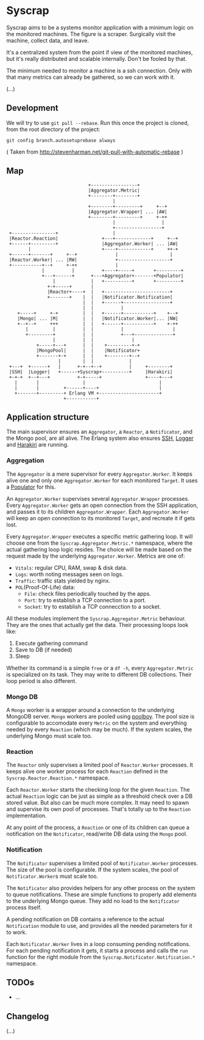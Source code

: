 # Syscrap

Syscrap aims to be a systems monitor application with a minimum logic on the
monitored machines. The figure is a scraper. Surgically visit the machine,
collect data, and leave.

It's a centralized system from the point if view of the monitored machines, but
it's really distributed and scalable internally. Don't be fooled by that.

The minimum needed to monitor a machine is a ssh connection. Only with that
many metrics can already be gathered, so we can work with it.

(...)


## Development

We will try to use `git pull --rebase`.
Run this once the project is cloned, from the root directory of the project:

```
git config branch.autosetuprebase always
```
( Taken from http://stevenharman.net/git-pull-with-automatic-rebase )


## Map

```
                              +-----------------+
                              |Aggregator.Metric|
                              +--------+--------+
                                       |
                              +--------+---------+     +--+
                              |Aggregator.Wrapper| ... |AW|
                              +--------+---------+     +-++
                                       |                 |
                                       +-----------------+
 +----------------+                    |
 |Reactor.Reaction|                +---+-------------+     +--+  
 +------+---------+                |Aggregator.Worker| ... |AW|  
        |                          +----+------------+     ++-+  
 +------+-------+     +--+              |                   |
 |Reactor.Worker| ... |RW|              +-------------------+
 +-----------+--+     +-++              |
             |          |          +----+-----+       +---------+
             +---+------+      +---+Aggregator+-------+Populator|
                 |             |   +----------+       +---------+
               +-+-----+       |
               |Reactor+----+  |   +------------------------+
               +-------+    |  |   |Notificator.Notification|
                            |  |   +------+-----------------+
                            |  |          |
    +-----+     +-+         |  |   +------+-----------+    +--+  
    |Mongo| ... |M|         |  |   |Notificator.Worker|... |NW|  
    +--+--+     +++         |  |   +------+-----------+    +-++  
       |         |          |  |          |                  |
       +---------+          |  |          +---+--------------+
                 |          |  |              |
           +-----+---+      |  |    +---------+-+
           |MongoPool|      |  |    |Notificator+
           +-------+-+      |  |    +--------+--+
                   |        |  |             |
 +---+  +------+   |      +-+--+--+          |     +--------+
 |SSH|  |Logger|   +------+Syscrap+----------+     |Harakiri|
 +-+-+  +--+---+          +-+-----+                +----+---+
   |       |                |                           |
   |       |         +------+----+                      |
   +-------+---------+ Erlang VM +----------------------+
                     +-----------+

```

## Application structure

The main supervisor ensures an `Aggregator`, a `Reactor`, a `Notificator`,
and the Mongo pool, are all alive. The Erlang system also ensures
[SSH](http://www.erlang.org/doc/man/ssh.html),
[Logger](https://github.com/elixir-lang/elixir/tree/master/lib/logger) and
[Harakiri](https://github.com/rubencaro/harakiri) are running.


### Aggregation

The `Aggregator` is a mere supervisor for every `Aggregator.Worker`. It keeps
alive one and only one `Aggregator.Worker` for each monitored `Target`. It uses
a [Populator](https://github.com/rubencaro/populator) for this.

An `Aggregator.Worker` supervises several `Aggregator.Wrapper` processes. Every
`Aggregator.Worker` gets an open connection from the SSH application, and passes
it to its children `Aggregator.Wrapper`. Each `Aggregator.Worker` will keep
an open connection to its monitored `Target`, and recreate it if gets lost.

Every `Aggregator.Wrapper` executes a specific metric gathering loop. It will
choose one from the `Syscrap.Aggregator.Metric.*` namespace, where the
actual gathering loop logic resides. The choice will be made based on the
request made by the underlying `Aggregator.Worker`. Metrics are one of:

* `Vitals`: regular CPU, RAM, swap & disk data.
* `Logs`: worth noting messages seen on logs.
* `Traffic`: traffic stats yielded by nginx.
* `POL`(Proof-Of-Life) data:
  * `File`: check files periodically touched by the apps.
  * `Port`: try to establish a TCP connection to a port.
  * `Socket`: try to establish a TCP connecction to a socket.

All these modules implement the `Syscrap.Aggregator.Metric` behaviour. They are
the ones that actually get the data. Their processing loops look like:

1. Execute gathering command
2. Save to DB (if needed)
3. Sleep

Whether its command is a simple `free` or a `df -h`, every `Aggregator.Metric` is
specialized on its task. They may write to different DB collections. Their loop
period is also different.


### Mongo DB

A `Mongo` worker is a wrapper around a connection to the underlying MongoDB
server. `Mongo` workers are pooled using
[poolboy](https://github.com/devinus/poolboy). The pool size is configurable
to accomodate every `Metric` on the system and everything needed
by every `Reaction` (which may be much). If the system scales, the
underlying Mongo must scale too.


### Reaction

The `Reactor` only supervises a limited pool of `Reactor.Worker` processes.
It keeps alive one worker process for each `Reaction` defined in the
`Syscrap.Reactor.Reaction.*` namespace.

Each `Reactor.Worker` starts the checking loop for the given `Reaction`. The
actual `Reaction` logic can be just as simple as a threshold check over a DB
stored value. But also can be much more complex. It may need to spawn and
supervise its own pool of processes. That's totally up to the `Reaction`
implementation.

At any point of the process, a `Reaction` or one of its children can
queue a notification on the `Notificator`, read/write DB data using the `Mongo`
pool.


### Notification

The `Notificator` supervises a limited pool of `Notificator.Worker`
processes. The size of the pool is configurable. If the system scales, the
pool of `Notificator.Worker`s must scale too.

The `Notificator` also provides helpers for any other process on the system
to queue notifications. These are simple functions to properly add elements
to the underlying Mongo queue. They add no load to the `Notificator`
process itself.

A pending notification on DB contains a reference to the actual `Notification`
module to use, and provides all the needed parameters for it to work.

Each `Notificator.Worker` lives in a loop consuming pending notifications. For
each pending notification it gets, it starts a process and calls the `run`
function for the right module from the `Syscrap.Notificator.Notification.*`
namespace.


## TODOs

* ...


## Changelog

(...)
